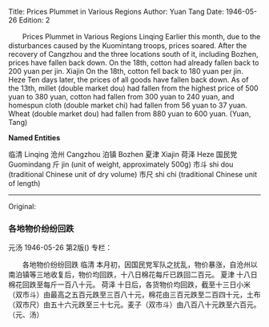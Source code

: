 Title: Prices Plummet in Various Regions
Author: Yuan Tang
Date: 1946-05-26
Edition: 2

　　Prices Plummet in Various Regions
    Linqing
    Earlier this month, due to the disturbances caused by the Kuomintang troops, prices soared. After the recovery of Cangzhou and the three locations south of it, including Bozhen, prices have fallen back down. On the 18th, cotton had already fallen back to 200 yuan per jin.
    Xiajin
    On the 18th, cotton fell back to 180 yuan per jin.
     Heze
    Ten days later, the prices of all goods have fallen back down. As of the 13th, millet (double market dou) had fallen from the highest price of 500 yuan to 380 yuan, cotton had fallen from 300 yuan to 240 yuan, and homespun cloth (double market chi) had fallen from 56 yuan to 37 yuan. Wheat (double market dou) had fallen from 880 yuan to 600 yuan. (Yuan, Tang)

 

 

**Named Entities**

 

 

临清    Linqing
沧州    Cangzhou
泊镇    Bozhen
夏津    Xiajin
荷泽    Heze
国民党  Guomindang
斤    jin (unit of weight, approximately 500g)
市斗  shi dou (traditional Chinese unit of dry volume)
市尺    shi chi (traditional Chinese unit of length)



<hr /> 

Original: 


### 各地物价纷纷回跌
元汤
1946-05-26
第2版()
专栏：

　　各地物价纷纷回跌
    临清
    本月初，因国民党军队之扰乱，物价暴涨，自沧州以南泊镇等三地收复后，物价均回跌，十八日棉花每斤已跌回二百元。
    夏津
    十八日棉花回跌至每斤一百八十元。
     荷泽
    十日后，各货物价均回跌，截至十三日小米（双市斗）由最高之五百元跌至三百八十元，棉花由三百元跌至二百四十元，土布（双市尺）由五十六元跌至三十七元。麦子（双市斗）由八百八十元跌至六百元。（元、汤）
